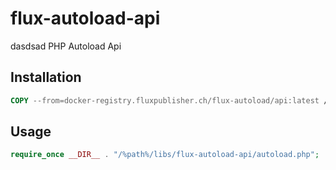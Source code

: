 # flux-autoload-api
dasdsad
PHP Autoload Api

## Installation

```dockerfile
COPY --from=docker-registry.fluxpublisher.ch/flux-autoload/api:latest /flux-autoload-api /%path%/libs/flux-autoload-api
```

## Usage

```php
require_once __DIR__ . "/%path%/libs/flux-autoload-api/autoload.php";
```
